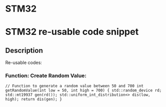 # STM32

# STM32 re-usable code snippet


## Description

Re-usable codes:


### Function: Create Random Value:
`// Function to generate a random value between 50 and 700
int getRandomValue(int low = 50, int high = 700) {
    std::random_device rd;
    std::mt19937 gen(rd());
    std::uniform_int_distribution<> dis(low, high);
    return dis(gen);
}`

